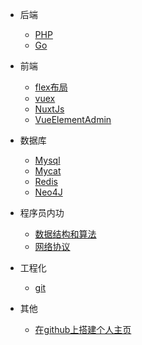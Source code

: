 * 后端
  * [PHP](note/PHP.md)
  * [Go](note/Golang.md)

* 前端
  * [flex布局](note/FlexLayout.md)
  * [vuex](note/Vuex.md)
  * [NuxtJs](note/NuxtJs.md)
  * [VueElementAdmin](note/VueElementAdmin.md)

* 数据库
  * [Mysql](note/Mysql.md)
  * [Mycat](note/Mycat.md)
  * [Redis](note/Redis.md)
  * [Neo4J](note/Neo4j.md)

* 程序员内功
  * [数据结构和算法](DataStructureAndAlgorithms.md)
  * [网络协议](NetworkingProtocol.md)

* 工程化
  * [git](note/git.md)

* 其他
  * [在github上搭建个人主页](note/githubio.md)